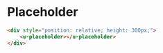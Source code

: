 # Placeholder

``` html
<div style="position: relative; height: 300px;">
    <u-placeholder></u-placeholder>
</div>
```
